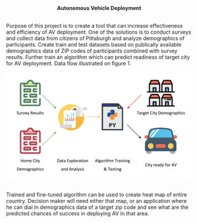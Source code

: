 <center><b> Autonomous Vehicle Deployment </b></center><br>

Purpose of this project is to create a tool that can increase effectiveness and efficiency of AV deployment. One of the solutions is to conduct surveys and collect data from citizens of Pittsburgh and analyze demographics of participants. Create train and test datasets based on publically available demographics data of ZIP codes of participants combined with survey results. Further train an algorithm which can predict readiness of target city for AV deployment. Data flow illustrated on figure 1.<br>

<center><img src="AVD_References/DataFlow.png"></center><br>

Trained and fine-tuned algorithm can be used to create heat map of entire country. Decision maker will need either that map, or an application where he can dial in demographics data of a target zip code and see what are the predicted chances of success in deploying AV in that area.<br>
